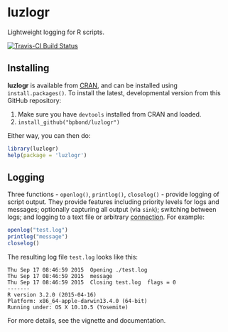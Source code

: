 # luzlogr
Lightweight logging for R scripts.

[![Travis-CI Build Status](https://travis-ci.org/bpbond/luzlogr.svg?branch=master)](https://travis-ci.org/bpbond/luzlogr)

## Installing

**luzlogr** is available from [CRAN](http://cran.r-project.org/web/packages/luzlogr/index.html), and can be installed using `install.packages()`. To install the latest, developmental version from this GitHub repository:

1. Make sure you have `devtools` installed from CRAN and loaded.
2. `install_github("bpbond/luzlogr")`

Either way, you can then do:
```R
library(luzlogr)
help(package = 'luzlogr')
```

## Logging

Three functions - `openlog()`, `printlog()`, `closelog()` - provide logging of script output. They provide features including priority levels for logs and messages; optionally capturing all output (via `sink`); switching between logs; and logging to a text file or arbitrary [connection](https://stat.ethz.ch/R-manual/R-devel/library/base/html/connections.html). For example:
```R
openlog("test.log")
printlog("message")
closelog()
```
The resulting log file `test.log` looks like this:
```
Thu Sep 17 08:46:59 2015  Opening ./test.log
Thu Sep 17 08:46:59 2015  message
Thu Sep 17 08:46:59 2015  Closing test.log  flags = 0
-------
R version 3.2.0 (2015-04-16)
Platform: x86_64-apple-darwin13.4.0 (64-bit)
Running under: OS X 10.10.5 (Yosemite)
```

For more details, see the vignette and documentation.
